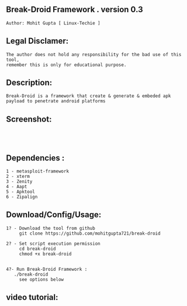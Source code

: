## Break-Droid Framework . version 0.3 
    Author: Mohit Gupta [ Linux-Techie ]

## Legal Disclamer:
    The author does not hold any responsibility for the bad use of this tool,
    remember this is only for educational purpose.

## Description:
    Break-Droid is a framework that create & generate & embeded apk payload to penetrate android platforms
 
## Screenshot:
<br /><br />

## Dependencies :
    1 - metasploit-framework
	2 - xterm
	3 - Zenity
	4 - Aapt
	5 - Apktool
	6 - Zipalign

## Download/Config/Usage:
    1? - Download the tool from github
         git clone https://github.com/mohitgupta721/break-droid

    2? - Set script execution permission
         cd break-droid
         chmod +x break-droid


    4?- Run Break-Droid Framework :
       ./break-droid
         see options below	   
      

## video tutorial: 


